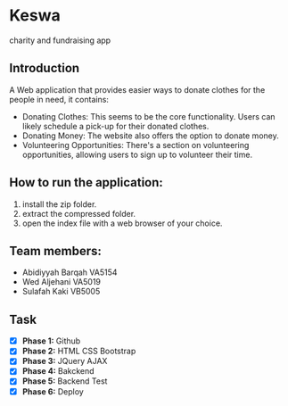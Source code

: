 # Keswa
charity and fundraising app


## Introduction
A Web application that provides easier ways to donate clothes for the people in need, it contains:
- Donating Clothes: This seems to be the core functionality. Users can likely schedule a pick-up for their donated clothes.
- Donating Money: The website also offers the option to donate money.
- Volunteering Opportunities: There's a section on volunteering opportunities, allowing users to sign up to volunteer their time.


## How to run the application:
1. install the zip folder.
2. extract the compressed folder.
3. open the index file with a web browser of your choice.


## Team members:
-  Abidiyyah Barqah VA5154
-  Wed Aljehani VA5019
-  Sulafah Kaki VB5005

## Task
- [x] **Phase 1:** Github
- [x] **Phase 2:** HTML CSS Bootstrap 
- [x] **Phase 3:** JQuery AJAX
- [x] **Phase 4:** Bakckend
- [x] **Phase 5:** Backend Test
- [x] **Phase 6:** Deploy
